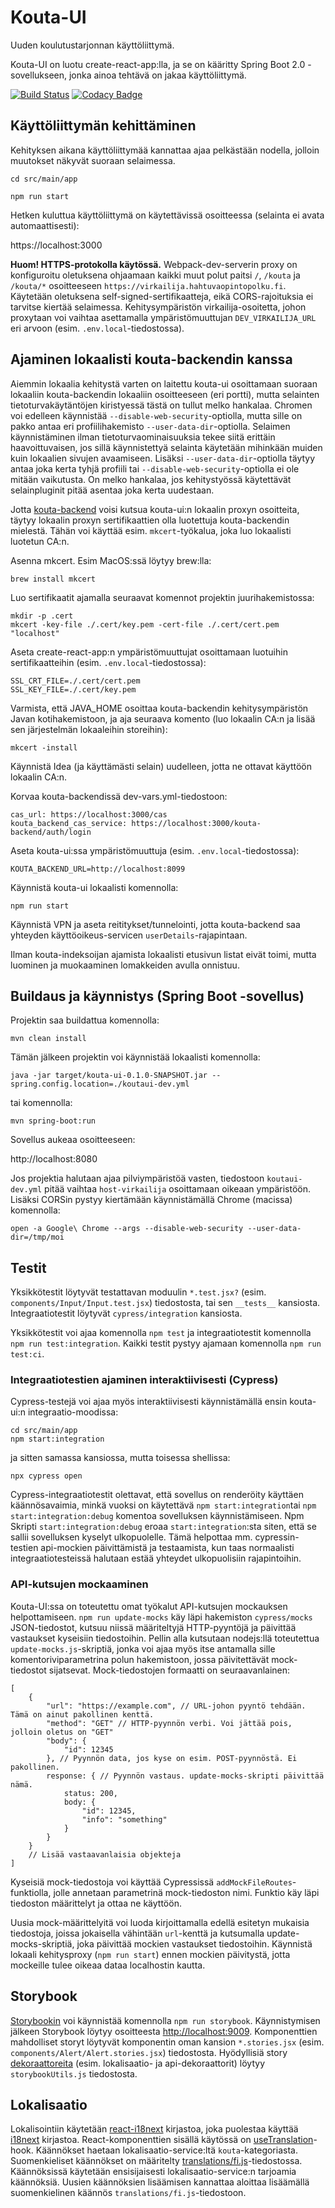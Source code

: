 # Kouta-UI

Uuden koulutustarjonnan käyttöliittymä.

Kouta-UI on luotu create-react-app:lla, ja se on kääritty Spring Boot 2.0 -sovellukseen, jonka ainoa tehtävä on jakaa käyttöliittymä.

[![Build Status](https://travis-ci.com/Opetushallitus/kouta-ui.svg?branch=master)](https://travis-ci.com/Opetushallitus/kouta-ui)
[![Codacy Badge](https://app.codacy.com/project/badge/Grade/4fd6253f529e45efaba604131e864189)](https://www.codacy.com/gh/Opetushallitus/kouta-ui/dashboard?utm_source=github.com&amp;utm_medium=referral&amp;utm_content=Opetushallitus/kouta-ui&amp;utm_campaign=Badge_Grade)

## Käyttöliittymän kehittäminen

Kehityksen aikana käyttöliittymää kannattaa ajaa pelkästään nodella, jolloin muutokset näkyvät suoraan selaimessa.

`cd src/main/app`

`npm run start`

Hetken kuluttua käyttöliittymä on käytettävissä osoitteessa (selainta ei avata automaattisesti):

https://localhost:3000

**Huom! HTTPS-protokolla käytössä.** Webpack-dev-serverin proxy on konfiguroitu oletuksena ohjaamaan kaikki muut polut paitsi `/`, `/kouta` ja `/kouta/*` osoitteeseen `https://virkailija.hahtuvaopintopolku.fi`. Käytetään oletuksena self-signed-sertifikaatteja, eikä CORS-rajoituksia ei tarvitse kiertää selaimessa. Kehitysympäristön virkailija-osoitetta, johon proxytaan voi vaihtaa asettamalla ympäristömuuttujan `DEV_VIRKAILIJA_URL` eri arvoon (esim. `.env.local`-tiedostossa).

## Ajaminen lokaalisti kouta-backendin kanssa

Aiemmin lokaalia kehitystä varten on laitettu kouta-ui osoittamaan suoraan lokaaliin kouta-backendin lokaaliin osoitteeseen (eri portti), mutta selainten tietoturvakäytäntöjen kiristyessä tästä on tullut melko hankalaa. Chromen voi edelleen käynnistää `--disable-web-security`-optiolla, mutta sille on pakko antaa eri profiilihakemisto `--user-data-dir`-optiolla. Selaimen käynnistäminen ilman tietoturvaominaisuuksia tekee siitä erittäin haavoittuvaisen, jos sillä käynnistettyä selainta käytetään mihinkään muiden kuin lokaalien sivujen avaamiseen. Lisäksi `--user-data-dir`-optiolla täytyy antaa joka kerta tyhjä profiili tai `--disable-web-security`-optiolla ei ole mitään vaikutusta. On melko hankalaa, jos kehitystyössä käytettävät selainpluginit pitää asentaa joka kerta uudestaan. 

Jotta [kouta-backend](https://github.com/Opetushallitus/kouta-backend/) voisi kutsua kouta-ui:n lokaalin proxyn osoitteita, täytyy lokaalin proxyn sertifikaattien olla luotettuja kouta-backendin mielestä. Tähän voi käyttää esim. `mkcert`-työkalua, joka luo lokaalisti luotetun CA:n.

Asenna mkcert. Esim MacOS:ssä löytyy brew:lla:

`brew install mkcert`

Luo sertifikaatit ajamalla seuraavat komennot projektin juurihakemistossa:

    mkdir -p .cert
    mkcert -key-file ./.cert/key.pem -cert-file ./.cert/cert.pem "localhost"

Aseta create-react-app:n ympäristömuuttujat osoittamaan luotuihin sertifikaatteihin (esim. `.env.local`-tiedostossa):

    SSL_CRT_FILE=./.cert/cert.pem
    SSL_KEY_FILE=./.cert/key.pem

Varmista, että JAVA_HOME osoittaa kouta-backendin kehitysympäristön Javan kotihakemistoon, ja aja seuraava komento (luo lokaalin CA:n ja lisää sen järjestelmän lokaaleihin storeihin):

`mkcert -install`

Käynnistä Idea (ja käyttämästi selain) uudelleen, jotta ne ottavat käyttöön lokaalin CA:n. 

Korvaa kouta-backendissä dev-vars.yml-tiedostoon: 

    cas_url: https://localhost:3000/cas
    kouta_backend_cas_service: https://localhost:3000/kouta-backend/auth/login

Aseta kouta-ui:ssa ympäristömuuttuja (esim. `.env.local`-tiedostossa): 

`KOUTA_BACKEND_URL=http://localhost:8099`

Käynnistä kouta-ui lokaalisti komennolla: 

`npm run start`

Käynnistä VPN ja aseta reititykset/tunnelointi, jotta kouta-backend saa yhteyden käyttöoikeus-servicen `userDetails`-rajapintaan. 

Ilman kouta-indeksoijan ajamista lokaalisti etusivun listat eivät toimi, mutta luominen ja muokaaminen lomakkeiden avulla onnistuu.

## Buildaus ja käynnistys (Spring Boot -sovellus)

Projektin saa buildattua komennolla:

`mvn clean install`

Tämän jälkeen projektin voi käynnistää lokaalisti komennolla:

`java -jar target/kouta-ui-0.1.0-SNAPSHOT.jar --spring.config.location=./koutaui-dev.yml`

tai komennolla:

`mvn spring-boot:run`

Sovellus aukeaa osoitteeseen:

http://localhost:8080

Jos projektia halutaan ajaa pilviympäristöä vasten, tiedostoon `koutaui-dev.yml` pitää vaihtaa `host-virkailija` 
osoittamaan oikeaan ympäristöön. Lisäksi CORSin pystyy kiertämään käynnistämällä Chrome (macissa) komennolla:

`open -a Google\ Chrome --args --disable-web-security --user-data-dir=/tmp/moi`

## Testit

Yksikkötestit löytyvät testattavan moduulin `*.test.jsx?` (esim. `components/Input/Input.test.jsx`) tiedostosta, tai sen `__tests__` kansiosta. Integraatiotestit löytyvät `cypress/integration` kansiosta.

Yksikkötestit voi ajaa komennolla `npm test` ja integraatiotestit komennolla `npm run test:integration`. Kaikki testit pystyy ajamaan komennolla `npm run test:ci`.

### Integraatiotestien ajaminen interaktiivisesti (Cypress)

Cypress-testejä voi ajaa myös interaktiivisesti käynnistämällä ensin kouta-ui:n integraatio-moodissa:

    cd src/main/app
    npm start:integration

ja sitten samassa kansiossa, mutta toisessa shellissa: 

    npx cypress open
    
Cypress-integraatiotestit olettavat, että sovellus on renderöity käyttäen käännösavaimia, minkä vuoksi on käytettävä `npm start:integration`tai `npm start:integration:debug` komentoa sovelluksen käynnistämiseen. Npm Skripti `start:integration:debug` eroaa `start:integration`:sta siten, että se sallii sovelluksen kyselyt ulkopuolelle. Tämä helpottaa mm. cypressin-testien api-mockien päivittämistä ja testaamista, kun taas normaalisti integraatiotesteissä halutaan estää yhteydet ulkopuolisiin rajapintoihin.
### API-kutsujen mockaaminen

Kouta-UI:ssa on toteutettu omat työkalut API-kutsujen mockauksen helpottamiseen. `npm run update-mocks` käy läpi hakemiston `cypress/mocks` JSON-tiedostot, kutsuu niissä määriteltyjä HTTP-pyyntöjä ja päivittää vastaukset kyseisiin tiedostoihin. Pellin alla kutsutaan nodejs:llä toteutettua `update-mocks.js`-skriptiä, jonka voi ajaa myös itse antamalla sille komentoriviparametrina polun hakemistoon, jossa päivitettävät mock-tiedostot sijatsevat. Mock-tiedostojen formaatti on seuraavanlainen:

```jsonc
[
    {
        "url": "https://example.com", // URL-johon pyyntö tehdään. Tämä on ainut pakollinen kenttä.
        "method": "GET" // HTTP-pyynnön verbi. Voi jättää pois, jolloin oletus on "GET"
        "body": {
            "id": 12345
        }, // Pyynnön data, jos kyse on esim. POST-pyynnöstä. Ei pakollinen.
        response: { // Pyynnön vastaus. update-mocks-skripti päivittää nämä.
            status: 200,
            body: {
                "id": 12345,
                "info": "something"
            }
        }
    }
    // Lisää vastaavanlaisia objekteja
]
```
Kyseisiä mock-tiedostoja voi käyttää Cypressissä `addMockFileRoutes`-funktiolla, jolle annetaan parametrinä mock-tiedoston nimi. Funktio käy läpi tiedoston määrittelyt ja ottaa ne käyttöön. 

Uusia mock-määrittelyitä voi luoda kirjoittamalla edellä esitetyn mukaisia tiedostoja, joissa jokaisella  vähintään `url`-kenttä ja kutsumalla update-mocks-skriptiä, joka päivittää mockien vastaukset tiedostoihin. Käynnistä lokaali kehitysproxy (`npm run start`) ennen mockien päivitystä, jotta mockeille tulee oikeaa dataa localhostin kautta.

## Storybook

[Storybookin](https://github.com/storybooks/storybook) voi käynnistää komennolla `npm run storybook`. Käynnistymisen jälkeen Storybook löytyy osoitteesta [http://localhost:9009](http://localhost:9009). Komponenttien mahdolliset storyt löytyvät komponentin oman kansion `*.stories.jsx` (esim. `components/Alert/Alert.stories.jsx`) tiedostosta. Hyödyllisiä story [dekoraattoreita](https://storybook.js.org/docs/addons/introduction/#1-decorators) (esim. lokalisaatio- ja api-dekoraattorit) löytyy `storybookUtils.js` tiedostosta.

## Lokalisaatio

Lokalisointiin käytetään [react-i18next](https://github.com/i18next/react-i18next) kirjastoa, joka puolestaa käyttää [i18next](https://www.i18next.com/) kirjastoa. React-komponenttien sisällä käytössä on [useTranslation](https://react.i18next.com/latest/usetranslation-hook)-hook. Käännökset haetaan lokalisaatio-service:ltä `kouta`-kategoriasta. Suomenkieliset käännökset on määritelty [translations/fi.js](https://github.com/Opetushallitus/kouta-ui/blob/master/src/main/app/src/translations/fi.js)-tiedostossa. Käännöksissä käytetään ensisijaisesti lokalisaatio-service:n tarjoamia käännöksiä. Uusien käännöksien lisäämisen kannattaa aloittaa lisäämällä suomenkielinen käännös `translations/fi.js`-tiedostoon.
